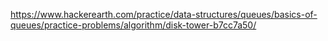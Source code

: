 https://www.hackerearth.com/practice/data-structures/queues/basics-of-queues/practice-problems/algorithm/disk-tower-b7cc7a50/
